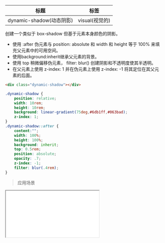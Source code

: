 | 标题                             | 标签           |
| -------------------------------- | -------------- |
| dynamic-shadow(动态阴影) | visual(视觉的) |

创建一个类似于 box-shadow 但基于元素本身颜色的阴影。

* 使用 :after 伪元素与 position: absolute 和 width 和 height 等于 100% 来填充父元素中的可用空间。
* 使用background:inherit继承父元素的背景。
* 使用 top 稍微偏移伪元素， filter: blur() 创建阴影和不透明度使其半透明。
* 在父元素上使用 z-index: 1 并在伪元素上使用 z-index: -1 将其定位在其父元素的后面。

```html
<div class="dynamic-shadow"></div>
```

```css
.dynamic-shadow {
    position: relative;
    width: 10rem;
    height: 10rem;
    background: linear-gradient(75deg,#6db1ff,#063bad);
    z-index: 1;
}
.dynamic-shadow::after {
    content:"";
    width: 100%;
    height: 100%;
    background: inherit;
    top: 0.5rem;
    position: absolute;
    opacity: .7;
    z-index: -1;
    filter: blur(.4rem);
}
```

> 应用场景

<iframe src="codes/css/html/dynamic-shadow.html"></iframe>





